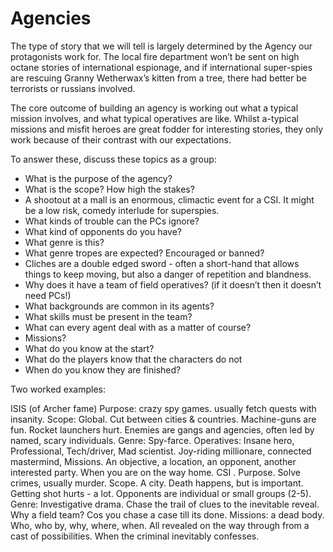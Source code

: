 # Agencies

The type of story that we will tell is largely determined by the Agency our protagonists work for. The local fire department won’t be sent on high octane stories of international espionage, and if international super-spies are rescuing Granny Wetherwax’s kitten from a tree, there had better be terrorists or russians involved.

The core outcome of building an agency is working out what a typical mission involves, and what typical operatives are like.  Whilst a-typical missions and misfit heroes are great fodder for interesting stories, they only work because of their contrast with our expectations.

To answer these, discuss these topics as a group:

* What is the purpose of the agency?
* What is the scope? How high the stakes?
 * A shootout at a mall is an enormous, climactic event for a CSI. It might be a low risk, comedy interlude for superspies.
 * What kinds of trouble can the PCs ignore?
 * What kind of opponents do you have?
* What genre is this?
 * What genre tropes are expected? Encouraged or banned?
 * Cliches are a double edged sword - often a short-hand that allows things to keep moving, but also a danger of repetition and blandness.
* Why does it have a team of field operatives? (if it doesn’t then it doesn’t need PCs!)
 * What backgrounds are common in its agents?
 * What skills must be present in the team?
 * What can every agent deal with as a matter of course?
* Missions?
 * What do you know at the start?
 * What do the players know that the characters do not
 * When do you know they are finished?




Two worked examples:

ISIS (of Archer fame)
Purpose: crazy spy games. usually fetch quests with insanity.
Scope: Global.  Cut between cities & countries.  Machine-guns are fun. Rocket launchers hurt. Enemies are gangs and agencies, often led by named, scary individuals.
Genre:  Spy-farce.
Operatives:  Insane hero, Professional, Tech/driver, Mad scientist.  Joy-riding millionare, connected mastermind,
Missions.  An objective, a location, an opponent, another interested party. When you are on the way home.
CSI <insert city name>.
Purpose. Solve crimes, usually murder.
Scope. A city. Death happens, but is important.  Getting shot hurts - a lot. Opponents are individual or small groups (2-5).
Genre:  Investigative drama. Chase the trail of clues to the inevitable reveal.
Why a field team?  Cos you chase a case till its done.
Missions: a dead body. Who, who by, why, where, when. All revealed on the way through from a cast of possibilities.  When the criminal inevitably confesses.
